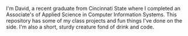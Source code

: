 I'm David, a recent graduate from Cincinnati State where I completed an Associate's of Applied Science in Computer Information Systems. This repository has some of my class projects and fun things I've done on the side. I'm also a short, sturdy creature fond of drink and code.
